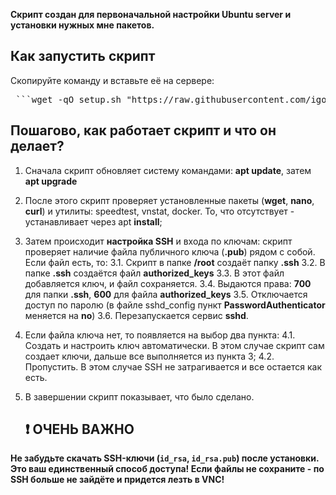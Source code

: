 **Скрипт создан для первоначальной настройки Ubuntu server и установки нужных мне пакетов.**

## Как запустить скрипт ##
Скопируйте команду и вставьте её на сервере:
<pre> ```wget -qO setup.sh "https://raw.githubusercontent.com/igor5841/setup/refs/heads/main/setup.sh" && chmod +x setup.sh && ./setup.sh ``` </pre>

## Пошагово, как работает скрипт и что он делает? ##
1. Сначала скрипт обновляет систему командами: **apt update**, затем **apt upgrade**
2. После этого скрипт проверяет установленные пакеты (**wget**, **nano**, **curl**) и утилиты: speedtest, vnstat, docker. То, что отсутствует - устанавливает через apt **install**;
3. Затем происходит **настройка SSH** и входа по ключам: скрипт проверяет наличие файла публичного ключа (**.pub**) рядом с собой. Если файл есть, то:
   3.1. Скрипт в папке **/root** создаёт папку **.ssh**
   3.2. В папке **.ssh** создаётся файл **authorized_keys**
   3.3. В этот файл добавляется ключ, и файл сохраняется.
   3.4. Выдаются права: **700** для папки **.ssh**, **600** для файла **authorized_keys**
   3.5. Отключается доступ по паролю (в файле sshd_config пункт **PasswordAuthenticator** меняется на **no**)
   3.6. Перезапускается сервис **sshd**.
4. Если файла ключа нет, то появляется на выбор два пункта:
   4.1. Создать и настроить ключ автоматически. В этом случае скрипт сам создает ключи, дальше все выполняется из пункта 3;
   4.2. Пропустить. В этом случае SSH не затрагивается и все остается как есть.
5. В завершении скрипт показывает, что было сделано.

   ## ❗ ОЧЕНЬ ВАЖНО
**Не забудьте скачать SSH-ключи (`id_rsa`, `id_rsa.pub`) после установки. Это ваш единственный способ доступа! Если файлы не сохраните - по SSH больше не зайдёте и придется лезть в VNC!**

